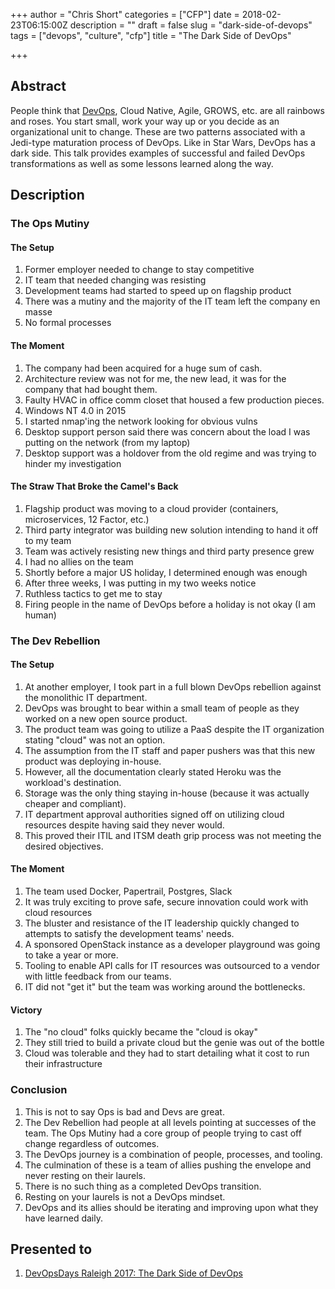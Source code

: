 +++
author = "Chris Short"
categories = ["CFP"]
date = 2018-02-23T06:15:00Z
description = ""
draft = false
slug = "dark-side-of-devops"
tags = ["devops", "culture", "cfp"]
title = "The Dark Side of DevOps"

+++

## Abstract

People think that [DevOps](https://devopsish.com), Cloud Native, Agile, GROWS, etc. are all rainbows and roses. You start small, work your way up or you decide as an organizational unit to change. These are two patterns associated with a Jedi-type maturation process of DevOps. Like in Star Wars, DevOps has a dark side. This talk provides examples of successful and failed DevOps transformations as well as some lessons learned along the way.

## Description

### The Ops Mutiny

#### The Setup

1. Former employer needed to change to stay competitive
2. IT team that needed changing was resisting
3. Development teams had started to speed up on flagship product
4. There was a mutiny and the majority of the IT team left the company en masse
5. No formal processes

#### The Moment

1. The company had been acquired for a huge sum of cash.
2. Architecture review was not for me, the new lead, it was for the company that had bought them.
3. Faulty HVAC in office comm closet that housed a few production pieces.
4. Windows NT 4.0 in 2015
5. I started nmap'ing the network looking for obvious vulns
6. Desktop support person said there was concern about the load I was putting on the network (from my laptop)
7. Desktop support was a holdover from the old regime and was trying to hinder my investigation

#### The Straw That Broke the Camel's Back

1. Flagship product was moving to a cloud provider (containers, microservices, 12 Factor, etc.)
2. Third party integrator was building new solution intending to hand it off to my team
3. Team was actively resisting new things and third party presence grew
4. I had no allies on the team
5. Shortly before a major US holiday, I determined enough was enough
6. After three weeks, I was putting in my two weeks notice
7. Ruthless tactics to get me to stay
8. Firing people in the name of DevOps before a holiday is not okay (I am human)

### The Dev Rebellion

#### The Setup

1. At another employer, I took part in a full blown DevOps rebellion against the monolithic IT department.
2. DevOps was brought to bear within a small team of people as they worked on a new open source product.
3. The product team was going to utilize a PaaS despite the IT organization stating "cloud" was not an option.
4. The assumption from the IT staff and paper pushers was that this new product was deploying in-house.
5. However, all the documentation clearly stated Heroku was the workload's destination.
6. Storage was the only thing staying in-house (because it was actually cheaper and compliant).
7. IT department approval authorities signed off on utilizing cloud resources despite having said they never would.
8. This proved their ITIL and ITSM death grip process was not meeting the desired objectives.

#### The Moment

1. The team used Docker, Papertrail, Postgres, Slack
2. It was truly exciting to prove safe, secure innovation could work with cloud resources
3. The bluster and resistance of the IT leadership quickly changed to attempts to satisfy the development teams' needs.
4. A sponsored OpenStack instance as a developer playground was going to take a year or more.
5. Tooling to enable API calls for IT resources was outsourced to a vendor with little feedback from our teams.
6. IT did not "get it" but the team was working around the bottlenecks.

#### Victory

1. The "no cloud" folks quickly became the "cloud is okay"
2. They still tried to build a private cloud but the genie was out of the bottle
3. Cloud was tolerable and they had to start detailing what it cost to run their infrastructure

### Conclusion

1. This is not to say Ops is bad and Devs are great.
2. The Dev Rebellion had people at all levels pointing at successes of the team. The Ops Mutiny had a core group of people trying to cast off change regardless of outcomes.
3. The DevOps journey is a combination of people, processes, and tooling.
4. The culmination of these is a team of allies pushing the envelope and never resting on their laurels.
5. There is no such thing as a completed DevOps transition.
6. Resting on your laurels is not a DevOps mindset.
7. DevOps and its allies should be iterating and improving upon what they have learned daily.

## Presented to

1. [DevOpsDays Raleigh 2017: The Dark Side of DevOps](/devopsdays-raleigh-2017-the-dark-side-of-devops/)